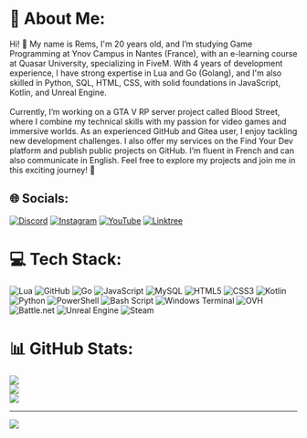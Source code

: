 # 💫 About Me:
Hi! 👋 My name is Rems, I'm 20 years old, and I’m studying Game Programming at Ynov Campus in Nantes (France), with an e-learning course at Quasar University, specializing in FiveM. With 4 years of development experience, I have strong expertise in Lua and Go (Golang), and I'm also skilled in Python, SQL, HTML, CSS, with solid foundations in JavaScript, Kotlin, and Unreal Engine.<br><br>Currently, I’m working on a GTA V RP server project called Blood Street, where I combine my technical skills with my passion for video games and immersive worlds. As an experienced GitHub and Gitea user, I enjoy tackling new development challenges. I also offer my services on the Find Your Dev platform and publish public projects on GitHub. I’m fluent in French and can also communicate in English. Feel free to explore my projects and join me in this exciting journey! 🚀


## 🌐 Socials:
[![Discord](https://img.shields.io/badge/Discord-%237289DA.svg?logo=discord&logoColor=white)](https://discord.gg/https://discord.com/invite/3kc2d4pQQG) [![Instagram](https://img.shields.io/badge/Instagram-%23E4405F.svg?logo=Instagram&logoColor=white)](https://instagram.com/thedevremsoff) [![YouTube](https://img.shields.io/badge/YouTube-%23FF0000.svg?logo=YouTube&logoColor=white)](https://youtube.com/@UCVj-d_Lk7F74n4xsWbJlbeg) [![Linktree](https://img.shields.io/badge/Linktree-%23000000.svg?logo=Linktree&logoColor=white)](https://linktr.ee/thedevrems)

# 💻 Tech Stack:
![Lua](https://img.shields.io/badge/lua-%232C2D72.svg?style=for-the-badge&logo=lua&logoColor=white) ![GitHub](https://img.shields.io/badge/github-%23121011.svg?style=for-the-badge&logo=github&logoColor=white) ![Go](https://img.shields.io/badge/go-%2300ADD8.svg?style=for-the-badge&logo=go&logoColor=white) ![JavaScript](https://img.shields.io/badge/javascript-%23323330.svg?style=for-the-badge&logo=javascript&logoColor=%23F7DF1E) ![MySQL](https://img.shields.io/badge/mysql-4479A1.svg?style=for-the-badge&logo=mysql&logoColor=white) ![HTML5](https://img.shields.io/badge/html5-%23E34F26.svg?style=for-the-badge&logo=html5&logoColor=white) ![CSS3](https://img.shields.io/badge/css3-%231572B6.svg?style=for-the-badge&logo=css3&logoColor=white) ![Kotlin](https://img.shields.io/badge/kotlin-%237F52FF.svg?style=for-the-badge&logo=kotlin&logoColor=white) ![Python](https://img.shields.io/badge/python-3670A0?style=for-the-badge&logo=python&logoColor=ffdd54) ![PowerShell](https://img.shields.io/badge/PowerShell-%235391FE.svg?style=for-the-badge&logo=powershell&logoColor=white) ![Bash Script](https://img.shields.io/badge/bash_script-%23121011.svg?style=for-the-badge&logo=gnu-bash&logoColor=white) ![Windows Terminal](https://img.shields.io/badge/Windows%20Terminal-%234D4D4D.svg?style=for-the-badge&logo=windows-terminal&logoColor=white) ![OVH](https://img.shields.io/badge/ovh-%23123F6D.svg?style=for-the-badge&logo=ovh&logoColor=#123F6D) ![Battle.net](https://img.shields.io/badge/battle.net-%2300AEFF.svg?style=for-the-badge&logo=battle.net&logoColor=white) ![Unreal Engine](https://img.shields.io/badge/unrealengine-%23313131.svg?style=for-the-badge&logo=unrealengine&logoColor=white) ![Steam](https://img.shields.io/badge/steam-%23000000.svg?style=for-the-badge&logo=steam&logoColor=white)
# 📊 GitHub Stats:
![](https://github-readme-stats.vercel.app/api?username=thedevrems&theme=dark&hide_border=false&include_all_commits=false&count_private=false)<br/>
![](https://github-readme-streak-stats.herokuapp.com/?user=thedevrems&theme=dark&hide_border=false)<br/>
![](https://github-readme-stats.vercel.app/api/top-langs/?username=thedevrems&theme=dark&hide_border=false&include_all_commits=false&count_private=false&layout=compact)

---
[![](https://visitcount.itsvg.in/api?id=thedevrems&icon=0&color=0)](https://visitcount.itsvg.in)

<!-- Proudly created with GPRM ( https://gprm.itsvg.in ) -->
